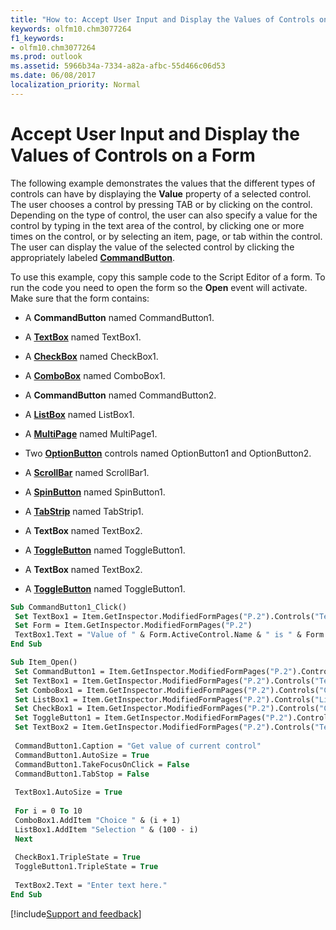 ```yaml
---
title: "How to: Accept User Input and Display the Values of Controls on a Form"
keywords: olfm10.chm3077264
f1_keywords:
- olfm10.chm3077264
ms.prod: outlook
ms.assetid: 5966b34a-7334-a82a-afbc-55d466c06d53
ms.date: 06/08/2017
localization_priority: Normal
---
```



# Accept User Input and Display the Values of Controls on a Form

The following example demonstrates the values that the different types of controls can have by displaying the **Value** property of a selected control. The user chooses a control by pressing TAB or by clicking on the control. Depending on the type of control, the user can also specify a value for the control by typing in the text area of the control, by clicking one or more times on the control, or by selecting an item, page, or tab within the control. The user can display the value of the selected control by clicking the appropriately labeled **[CommandButton](../../../api/Outlook.commandbutton.md)**.

To use this example, copy this sample code to the Script Editor of a form. To run the code you need to open the form so the **Open** event will activate. Make sure that the form contains:

- A **CommandButton** named CommandButton1.
    
- A **[TextBox](../../../api/Outlook.textbox.md)** named TextBox1.
    
- A **[CheckBox](../../../api/Outlook.checkbox.md)** named CheckBox1.
    
- A **[ComboBox](../../../api/Outlook.combobox.md)** named ComboBox1.

- A **CommandButton** named CommandButton2.

- A **[ListBox](../../../api/Outlook.listbox.md)** named ListBox1.

- A **[MultiPage](../../../api/Outlook.multipage.md)** named MultiPage1.

- Two **[OptionButton](../../../api/Outlook.optionbutton.md)** controls named OptionButton1 and OptionButton2.

- A **[ScrollBar](../../../api/Outlook.scrollbar.md)** named ScrollBar1.

- A **[SpinButton](../../../api/Outlook.spinbutton.md)** named SpinButton1.

- A **[TabStrip](../../../api/Outlook.tabstrip.md)** named TabStrip1.

- A **TextBox** named TextBox2.

- A **[ToggleButton](../../../api/Outlook.togglebutton.md)** named ToggleButton1.

- A  **TextBox** named TextBox2.

- A  **[ToggleButton](../../../api/Outlook.togglebutton.md)** named ToggleButton1.

```vb
Sub CommandButton1_Click() 
 Set TextBox1 = Item.GetInspector.ModifiedFormPages("P.2").Controls("TextBox1") 
 Set Form = Item.GetInspector.ModifiedFormPages("P.2") 
 TextBox1.Text = "Value of " & Form.ActiveControl.Name & " is " & Form.ActiveControl.Value 
End Sub 

Sub Item_Open() 
 Set CommandButton1 = Item.GetInspector.ModifiedFormPages("P.2").Controls("CommandButton1") 
 Set TextBox1 = Item.GetInspector.ModifiedFormPages("P.2").Controls("TextBox1") 
 Set ComboBox1 = Item.GetInspector.ModifiedFormPages("P.2").Controls("ComboBox1") 
 Set ListBox1 = Item.GetInspector.ModifiedFormPages("P.2").Controls("ListBox1") 
 Set CheckBox1 = Item.GetInspector.ModifiedFormPages("P.2").Controls("CheckBox1") 
 Set ToggleButton1 = Item.GetInspector.ModifiedFormPages("P.2").Controls("ToggleButton1") 
 Set TextBox2 = Item.GetInspector.ModifiedFormPages("P.2").Controls("TextBox2") 
 
 CommandButton1.Caption = "Get value of current control" 
 CommandButton1.AutoSize = True 
 CommandButton1.TakeFocusOnClick = False 
 CommandButton1.TabStop = False 
 
 TextBox1.AutoSize = True 
 
 For i = 0 To 10 
 ComboBox1.AddItem "Choice " & (i + 1) 
 ListBox1.AddItem "Selection " & (100 - i) 
 Next 
 
 CheckBox1.TripleState = True 
 ToggleButton1.TripleState = True 
 
 TextBox2.Text = "Enter text here." 
End Sub
```

[!include[Support and feedback](~/includes/feedback-boilerplate.md)]

